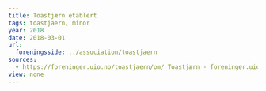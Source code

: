 ```yaml
---
title: Toastjærn etablert
tags: toastjaern, minor
year: 2018
date: 2018-03-01
url:
  foreningsside: ../association/toastjaern
sources:
  - https://foreninger.uio.no/toastjaern/om/ Toastjærn - foreninger.uio.no
view: none
---
```

